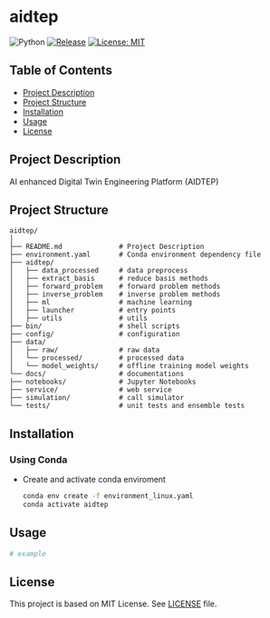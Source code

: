 # aidtep


![Python](https://github.com/gitpython-developers/GitPython/workflows/Python%20package/badge.svg)
[![Release](https://img.shields.io/github/v/release/zeromicro/go-zero.svg?style=flat-square)](https://github.com/YannLee1208/aidtep)
[![License: MIT](https://img.shields.io/badge/License-MIT-yellow.svg)](https://opensource.org/licenses/MIT)

## Table of Contents
- [Project Description](#project-description)
- [Project Structure](#project-structure)
- [Installation](#installation)
- [Usage](#usage)
- [License](#license)

## Project Description
AI enhanced Digital Twin Engineering Platform (AIDTEP)

## Project Structure
```shell
aidtep/
│
├── README.md              # Project Description
├── environment.yaml       # Conda environment dependency file 
├── aidtep/                
│   ├── data_processed     # data preprocess 
│   ├── extract_basis      # reduce basis methods
│   ├── forward_problem    # forward problem methods
│   ├── inverse_problem    # inverse problem methods  
│   ├── ml                 # machine learning 
│   ├── launcher           # entry points
│   ├── utils              # utils  
├── bin/                   # shell scripts
├── config/                # configuration
├── data/                   
│   ├── raw/               # raw data
│   └── processed/         # processed data
│   └── model_weights/     # offline training model weights   
└── docs/                  # documentations
├── notebooks/             # Jupyter Notebooks
├── service/               # web service
├── simulation/            # call simulator
└── tests/                 # unit tests and ensemble tests
```

## Installation

### Using Conda
* Create and activate conda enviroment
    ```sh
    conda env create -f environment_linux.yaml
    conda activate aidtep
    ```


## Usage


```python
# example
```





## License

This project is based on MIT License. See [LICENSE](https://github.com/YannLee1208/aidtep/blob/master/LICENSE) file.